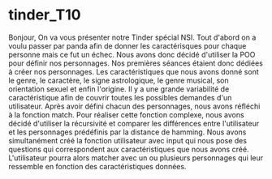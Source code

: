 # tinder_T10
Bonjour,
On va vous présenter notre Tinder spécial NSI.
Tout d'abord on a voulu passer par panda afin de donner les caractérisques pour chaque personne mais ce fut un échec. Nous avons donc décidé d'utiliser la POO pour définir nos personnages. Nos premières séances étaient donc dédiées à créer nos personnages. Les caractéristiques que nous avons donné sont le genre, le caractère, le signe astrologique, le genre musical, son orientation sexuel et enfin l'origine. Il y a une grande variabilité de caractéristique afin de couvrir toutes les possibles demandes d'un utilisateur. Après avoir défini chacun des personnages, nous avons réfléchi à la fonction match. Pour réaliser cette fonction complexe, nous avons décidé d'utiliser la récursivité et comparer les différences entre l'utilisateur et les personnages prédéfinis par la distance de hamming. Nous avons simultanément créé la fonction utilisateur avec input qui nous pose des questions qui correspondent aux caractéristiques que nous avons créé. L'utilisateur pourra alors matcher avec un ou plusieurs personnages qui leur ressemble en fonction des caractéristiques données.
